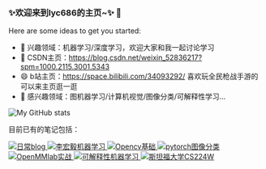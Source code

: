 ### ✨欢迎来到lyc686的主页~✨ 👋

Here are some ideas to get you started:

- 💬 兴趣领域：机器学习/深度学习，欢迎大家和我一起讨论学习
- 🌱 CSDN主页：https://blog.csdn.net/weixin_52836217?spm=1000.2115.3001.5343
- 😄 b站主页：https://space.bilibili.com/34093292/ 喜欢玩全民枪战手游的可以来主页逛一逛
- 🔭 感兴趣领域：图机器学习/计算机视觉/图像分类/可解释性学习...

![My GitHub stats](https://github-readme-stats.vercel.app/api?username=lyc686&show_icons=true&theme=tokyonight)

目前已有的笔记包括：

<a href="https://github.com/lyc686/blog">
  <img alt="日常blog" src="https://img.shields.io/badge/%E6%97%A5%E5%B8%B8%E5%8D%9A%E5%AE%A2-Blog-brightgreen" />
</a>
<a href="https://github.com/lyc686/LiHongyi-2021-ML">
  <img alt="李宏毅机器学习" src="https://img.shields.io/badge/%E6%9D%8E%E5%AE%8F%E6%AF%85%E6%9C%BA%E5%99%A8%E5%AD%A6%E4%B9%A0-%E7%AC%94%E8%AE%B0-purple" />
</a>
<a href="https://github.com/lyc686/OpenCv_study">
  <img alt="Opencv基础" src="https://img.shields.io/badge/Opencv-%E5%9F%BA%E7%A1%80-blue" />
</a>
<a href="https://github.com/lyc686/datawhale_study">
  <img alt="pytorch图像分类" src="https://img.shields.io/badge/Pytorch-%E5%9B%BE%E5%83%8F%E5%88%86%E7%B1%BB-red" />
</a>
<a href="https://github.com/lyc686/OpenMMlab_AI_2023.2">
  <img alt="OpenMMlab实战" src="https://img.shields.io/badge/OpenMMlab-%E5%AE%9E%E6%88%98-lightgrey" />
</a>
<a href="https://github.com/lyc686/Explainable_learning">
  <img alt="可解释性机器学习" src="https://img.shields.io/badge/%E5%8F%AF%E8%A7%A3%E9%87%8A%E6%80%A7-Explaination-yellow" />
</a>
<a href="https://github.com/lyc686/CS224W_notes">
  <img alt="斯坦福大学CS224W" src="https://img.shields.io/badge/%E6%96%AF%E5%9D%A6%E7%A6%8F-CS224W-orange" />
</a>
